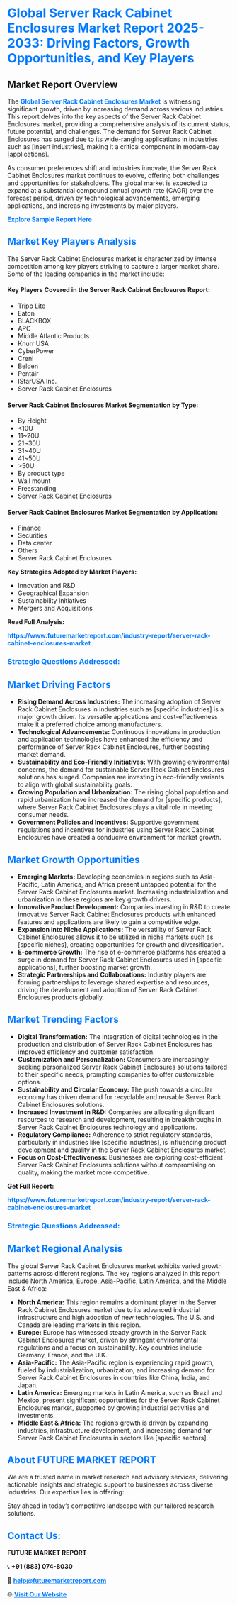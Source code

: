 <h1 style="color: #007BFF;">Global Server Rack Cabinet Enclosures Market Report 2025-2033: Driving Factors, Growth Opportunities, and Key Players</h1>

<section id="overview">
<h2>Market Report Overview</h2>
<p>The <a href="https://www.futuremarketreport.com/industry-report/server-rack-cabinet-enclosures-market" style="color: #007BFF; text-decoration: none;"><strong>Global Server Rack Cabinet Enclosures Market</strong></a> is witnessing significant growth, driven by increasing demand across various industries. This report delves into the key aspects of the Server Rack Cabinet Enclosures market, providing a comprehensive analysis of its current status, future potential, and challenges. The demand for Server Rack Cabinet Enclosures has surged due to its wide-ranging applications in industries such as [insert industries], making it a critical component in modern-day [applications].</p>
<p>As consumer preferences shift and industries innovate, the Server Rack Cabinet Enclosures market continues to evolve, offering both challenges and opportunities for stakeholders. The global market is expected to expand at a substantial compound annual growth rate (CAGR) over the forecast period, driven by technological advancements, emerging applications, and increasing investments by major players.</p>
</section>

<section id="overview">
<p><a href="https://www.futuremarketreport.com/request-sample/reportId=101249" style="color: #007BFF; text-decoration: none;"><strong>Explore Sample Report Here</strong></a></p>
</section>

<section id="key-players">
<h2 style="color: #007BFF;">Market Key Players Analysis</h2>
<p>The Server Rack Cabinet Enclosures market is characterized by intense competition among key players striving to capture a larger market share. Some of the leading companies in the market include:</p>
<h4>Key Players Covered in the Server Rack Cabinet Enclosures Report:</h4>
<ul><li>Tripp Lite</li><li>Eaton</li><li>BLACKBOX</li><li>APC</li><li>Middle Atlantic Products</li><li>Knurr USA</li><li>CyberPower</li><li>Crenl</li><li>Belden</li><li>Pentair</li><li>IStarUSA Inc.</li><li>Server Rack Cabinet Enclosures</li></ul>
<h4>Server Rack Cabinet Enclosures Market Segmentation by Type:</h4>
<ul><li>By Height</li><li>&lt;10U</li><li>11~20U</li><li>21~30U</li><li>31~40U</li><li>41~50U</li><li>&gt;50U</li><li>By product type</li><li>Wall mount</li><li>Freestanding</li><li>Server Rack Cabinet Enclosures</li></ul>

<h4>Server Rack Cabinet Enclosures Market Segmentation by Application:</h4>
<ul><li>Finance</li><li>Securities</li><li>Data center</li><li>Others</li><li>Server Rack Cabinet Enclosures</li></ul>
<p><strong>Key Strategies Adopted by Market Players:</strong></p>
<ul>
<li>Innovation and R&D</li>
<li>Geographical Expansion</li>
<li>Sustainability Initiatives</li>
<li>Mergers and Acquisitions</li>
</ul>
</section>

<section>
<p><strong>Read Full Analysis: </strong></p><a href="https://www.futuremarketreport.com/industry-report/server-rack-cabinet-enclosures-market" style="color: #007BFF; text-decoration: none;"><strong>https://www.futuremarketreport.com/industry-report/server-rack-cabinet-enclosures-market</strong></a>
<h3 style="color: #007BFF;">Strategic Questions Addressed:</h3>
</section>

<section id="driving-factors">
<h2 style="color: #007BFF;">Market Driving Factors</h2>
<ul>
<li><strong>Rising Demand Across Industries:</strong> The increasing adoption of Server Rack Cabinet Enclosures in industries such as [specific industries] is a major growth driver. Its versatile applications and cost-effectiveness make it a preferred choice among manufacturers.</li>
<li><strong>Technological Advancements:</strong> Continuous innovations in production and application technologies have enhanced the efficiency and performance of Server Rack Cabinet Enclosures, further boosting market demand.</li>
<li><strong>Sustainability and Eco-Friendly Initiatives:</strong> With growing environmental concerns, the demand for sustainable Server Rack Cabinet Enclosures solutions has surged. Companies are investing in eco-friendly variants to align with global sustainability goals.</li>
<li><strong>Growing Population and Urbanization:</strong> The rising global population and rapid urbanization have increased the demand for [specific products], where Server Rack Cabinet Enclosures plays a vital role in meeting consumer needs.</li>
<li><strong>Government Policies and Incentives:</strong> Supportive government regulations and incentives for industries using Server Rack Cabinet Enclosures have created a conducive environment for market growth.</li>
</ul>
</section>

<section id="growth-opportunities">
<h2 style="color: #007BFF;">Market Growth Opportunities</h2>
<ul>
<li><strong>Emerging Markets:</strong> Developing economies in regions such as Asia-Pacific, Latin America, and Africa present untapped potential for the Server Rack Cabinet Enclosures market. Increasing industrialization and urbanization in these regions are key growth drivers.</li>
<li><strong>Innovative Product Development:</strong> Companies investing in R&D to create innovative Server Rack Cabinet Enclosures products with enhanced features and applications are likely to gain a competitive edge.</li>
<li><strong>Expansion into Niche Applications:</strong> The versatility of Server Rack Cabinet Enclosures allows it to be utilized in niche markets such as [specific niches], creating opportunities for growth and diversification.</li>
<li><strong>E-commerce Growth:</strong> The rise of e-commerce platforms has created a surge in demand for Server Rack Cabinet Enclosures used in [specific applications], further boosting market growth.</li>
<li><strong>Strategic Partnerships and Collaborations:</strong> Industry players are forming partnerships to leverage shared expertise and resources, driving the development and adoption of Server Rack Cabinet Enclosures products globally.</li>
</ul>
</section>

<section id="trending-factors">
<h2 style="color: #007BFF;">Market Trending Factors</h2>
<ul>
<li><strong>Digital Transformation:</strong> The integration of digital technologies in the production and distribution of Server Rack Cabinet Enclosures has improved efficiency and customer satisfaction.</li>
<li><strong>Customization and Personalization:</strong> Consumers are increasingly seeking personalized Server Rack Cabinet Enclosures solutions tailored to their specific needs, prompting companies to offer customizable options.</li>
<li><strong>Sustainability and Circular Economy:</strong> The push towards a circular economy has driven demand for recyclable and reusable Server Rack Cabinet Enclosures solutions.</li>
<li><strong>Increased Investment in R&D:</strong> Companies are allocating significant resources to research and development, resulting in breakthroughs in Server Rack Cabinet Enclosures technology and applications.</li>
<li><strong>Regulatory Compliance:</strong> Adherence to strict regulatory standards, particularly in industries like [specific industries], is influencing product development and quality in the Server Rack Cabinet Enclosures market.</li>
<li><strong>Focus on Cost-Effectiveness:</strong> Businesses are exploring cost-efficient Server Rack Cabinet Enclosures solutions without compromising on quality, making the market more competitive.</li>
</ul>
</section>

<section>
<p><strong>Get Full Report: </strong></p><a href="https://www.futuremarketreport.com/industry-report/server-rack-cabinet-enclosures-market" style="color: #007BFF; text-decoration: none;"><strong>https://www.futuremarketreport.com/industry-report/server-rack-cabinet-enclosures-market</strong></a>
<h3 style="color: #007BFF;">Strategic Questions Addressed:</h3>
</section>


<section id="regional-analysis">
<h2 style="color: #007BFF;">Market Regional Analysis</h2>
<p>The global Server Rack Cabinet Enclosures market exhibits varied growth patterns across different regions. The key regions analyzed in this report include North America, Europe, Asia-Pacific, Latin America, and the Middle East & Africa:</p>
<ul>
<li><strong>North America:</strong> This region remains a dominant player in the Server Rack Cabinet Enclosures market due to its advanced industrial infrastructure and high adoption of new technologies. The U.S. and Canada are leading markets in this region.</li>
<li><strong>Europe:</strong> Europe has witnessed steady growth in the Server Rack Cabinet Enclosures market, driven by stringent environmental regulations and a focus on sustainability. Key countries include Germany, France, and the U.K.</li>
<li><strong>Asia-Pacific:</strong> The Asia-Pacific region is experiencing rapid growth, fueled by industrialization, urbanization, and increasing demand for Server Rack Cabinet Enclosures in countries like China, India, and Japan.</li>
<li><strong>Latin America:</strong> Emerging markets in Latin America, such as Brazil and Mexico, present significant opportunities for the Server Rack Cabinet Enclosures market, supported by growing industrial activities and investments.</li>
<li><strong>Middle East & Africa:</strong> The region’s growth is driven by expanding industries, infrastructure development, and increasing demand for Server Rack Cabinet Enclosures in sectors like [specific sectors].</li>
</ul>
</section>

<footer>
<h2 style="color: #007BFF;">About FUTURE MARKET REPORT</h2>
<p>We are a trusted name in market research and advisory services, delivering actionable insights and strategic support to businesses across diverse industries. Our expertise lies in offering:</p>

<p>Stay ahead in today’s competitive landscape with our tailored research solutions.</p>

<h2 style="color: #007BFF;">Contact Us:</h2>
<p><strong>FUTURE MARKET REPORT</strong></p>
<p>📞 <strong>+91 (883) 074-8030</strong></p>
<p>📧 <strong><a href="mailto:help@futuremarketreport.com" style="color: #007BFF;">help@futuremarketreport.com</a></strong></p>
<p>🌐 <strong><a href="https://www.futuremarketreport.com/" style="color: #007BFF;">Visit Our Website</a></strong></p>
</footer>
